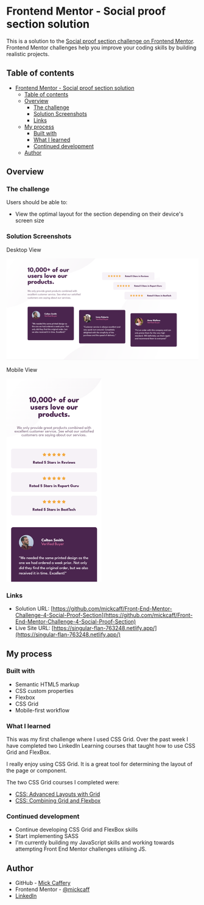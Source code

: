 # Frontend Mentor - Social proof section solution

This is a solution to the [Social proof section challenge on Frontend Mentor](https://www.frontendmentor.io/challenges/social-proof-section-6e0qTv_bA). Frontend Mentor challenges help you improve your coding skills by building realistic projects. 

## Table of contents

- [Frontend Mentor - Social proof section solution](#frontend-mentor---social-proof-section-solution)
  - [Table of contents](#table-of-contents)
  - [Overview](#overview)
    - [The challenge](#the-challenge)
    - [Solution Screenshots](#solution-screenshots)
    - [Links](#links)
  - [My process](#my-process)
    - [Built with](#built-with)
    - [What I learned](#what-i-learned)
    - [Continued development](#continued-development)
  - [Author](#author)


## Overview

### The challenge

Users should be able to:

- View the optimal layout for the section depending on their device's screen size

### Solution Screenshots

Desktop View

![Desktop view screenshot](./images/final-desktop.png)

Mobile View

<img src="./images/final-mobile.png" alt="Mobile view screenshot" width="250px">

### Links

- Solution URL: [https://github.com/mickcaff/Front-End-Mentor-Challenge-4-Social-Proof-Section](https://github.com/mickcaff/Front-End-Mentor-Challenge-4-Social-Proof-Section)
- Live Site URL: [https://singular-flan-763248.netlify.app/](https://singular-flan-763248.netlify.app/)

## My process

### Built with

- Semantic HTML5 markup
- CSS custom properties
- Flexbox
- CSS Grid
- Mobile-first workflow


### What I learned

This was my first challenge where I used CSS Grid. Over the past week I have completed two LinkedIn Learning courses that taught how to use CSS Grid and FlexBox. 

I really enjoy using CSS Grid. It is a great tool for determining the layout of the page or component. 

The two CSS Grid courses I completed were:

- [CSS: Advanced Layouts with Grid](https://www.linkedin.com/learning/css-advanced-layouts-with-grid)
- [CSS: Combining Grid and Flexbox](https://www.linkedin.com/learning/css-combining-grid-and-flexbox)


### Continued development

- Continue developing CSS Grid and FlexBox skills
- Start implementing SASS
- I'm currently building my JavaScript skills and working towards attempting Front End Mentor challenges utilising JS.


## Author

- GitHub - [Mick Caffery](https://github.com/mickcaff)
- Frontend Mentor - [@mickcaff](https://www.frontendmentor.io/profile/mickcaff)
- [LinkedIn](https://www.linkedin.com/in/mcaffery/)

